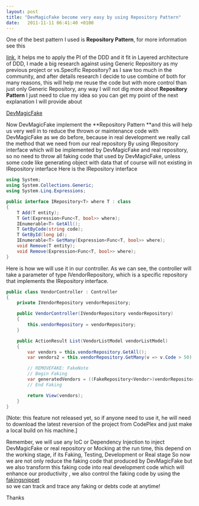```yaml
---
layout: post
title: "DevMagicFake become very easy by using Repository Pattern"
date:   2011-11-11 06:41:40 +0100
---
```


One of the best pattern I used is **Repository Pattern**, for more
information see this

[link](http://martinfowler.com/eaaCatalog/repository.html "RepositoryPattern"), it helps me to apply the PI of the DDD and it fit in Layered architecture of DDD, I made a big research against using Generic Repository as my previous project or vs.Specific Repository?  as I saw too much in the community, and after details research I decide to use
combine of both for many reasons,  this will help me reuse the code but with  more control than just only Generic Repository, any way I will not dig more about **Repository Pattern** I just need to clue my idea so you
can get my point of the next explanation I will provide about

[DevMagicFake](https://mohamedradwan.com/category/dev-magic-fake/ "DevMagicFake") 

Now DevMagicFake implement the **Repository Pattern **and this will help us very well in to reduce the thrown or maintenance code with DevMagicFake as we do before, because in real development we really call
the method that we need from our real repository By using IRepository interface which will be implemented by DevMagicFake and real repository, so no need to throw all faking code that used by DevMagicFake, unless
some code like generating object with data that of course will not existing in IRepository interface Here is the IRepository interface

```csharp
using System;
using System.Collections.Generic;
using System.Linq.Expressions;

public interface IRepository<T> where T : class
{
    T Add(T entity);
    T Get(Expression<Func<T, bool>> where);
    IEnumerable<T> GetAll();
    T GetByCode(string code);
    T GetById(long id);
    IEnumerable<T> GetMany(Expression<Func<T, bool>> where);
    void Remove(T entity);
    void Remove(Expression<Func<T, bool>> where);
}
```

Here is how we will use it in our controller. As we can see, the controller will
take a parameter of type IVendorRepository, which is a specific repository
that implements the IRepository interface.

```csharp
public class VendorController : Controller
{
    private IVendorRepository vendorRepository;

    public VendorController(IVendorRepository vendorRepository)
    {
        this.vendorRepository = vendorRepository;
    }

    public ActionResult List(VendorListModel vendorListModel)
    {
        var vendors = this.vendorRepository.GetAll();
        var vendors2 = this.vendorRepository.GetMany(v => v.Code > 50).ToList();

        // REMOVEFAKE: FakeNote
        // Begin Faking
        var generatedVendors = ((FakeRepository<Vendor>)vendorRepository).Create(10);
        // End Faking

        return View(vendors);
    }
}
```


[Note: this feature not released yet, so if anyone
need to use it, he will need to download the latest reversion of
the project from CodePlex and just make a local build on his
machine.]

Remember, we will use any IoC or Dependency Injection to inject DevMagicFake or real repository or Mocking at the run time, this depend on the working stage, if its Faking, Testing, Development or Real stage So now we are not only reduce the faking code that produced by DevMagicFake but we also transform this faking code into real development code which will enhance our productivity , we also control the faking code by using the 
[fakingsnippet](https://mohamedradwan.com/2011/11/10/1031/ "FakeSnippet")  
so we can track and trace any faking or debts code at anytime! 

Thanks

